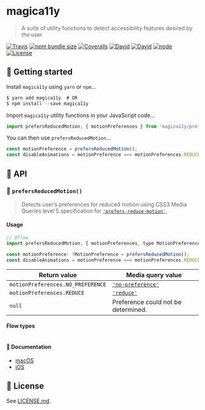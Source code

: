 magica11y
=========
> A suite of utility functions to detect accessibility features desired by the user

[![Travis](https://img.shields.io/travis/magica11y/magica11y.svg?style=for-the-badge "Build status")](https://travis-ci.org/magica11y/magica11y)
[![npm bundle size](https://img.shields.io/bundlephobia/minzip/magica11y.svg?style=for-the-badge)](https://www.npmjs.com/package/magica11y)
[![Coveralls](https://img.shields.io/coveralls/magica11y/magica11y.svg?style=for-the-badge "Test coverage status")](https://coveralls.io/r/magica11y/magica11y)
[![David](https://img.shields.io/david/magica11y/magica11y.svg?style=for-the-badge)](https://david-dm.org/magica11y/magica11y)
[![David](https://img.shields.io/david/dev/magica11y/magica11y.svg?style=for-the-badge)](https://david-dm.org/magica11y/magica11y?type=dev)
[![node](https://img.shields.io/node/v/magica11y.svg?style=for-the-badge)](https://www.npmjs.com/package/magica11y)
[![License](https://img.shields.io/github/license/magica11y/magica11y.svg?style=for-the-badge)](LICENSE.md)

## 🚀 Getting started

Install `magica11y` using `yarn` or `npm`…

```js
$ yarn add magica11y  # OR
$ npm install --save magica11y
```

Import `magica11y` utility functions in your JavaScript code…

```js
import prefersReducedMotion, { motionPreferences } from 'magica11y/prefersReducedMotion';
```

You can then use `prefersReducedMotion`…

```js
const motionPreference = prefersReducedMotion();
const disableAnimations = motionPreference === motionPreferences.REDUCE;
```

## 🗼 API

### 🎢 `prefersReducedMotion()`

> Detects user’s preferences for reduced motion using CSS3 Media Queries level 5 specification for [`'prefers-reduce-motion'`](https://drafts.csswg.org/mediaqueries-5/#prefers-reduced-motion).

#### Usage

```js
// @flow
import prefersReducedMotion, { motionPreferences, type MotionPreference } from 'magica11y/prefersReducedMotion';

const motionPreference: ?MotionPreference = prefersReducedMotion();
const disableAnimations = motionPreference === motionPreferences.REDUCE;
```

| Return value                      | Media query value                                                                                               |
| --------------------------------- | --------------------------------------------------------------------------------------------------------------- |
| `motionPreferences.NO_PREFERENCE` | [`'no-preference'`](https://drafts.csswg.org/mediaqueries-5/#valdef-media-prefers-reduced-motion-no-preference) |
| `motionPreferences.REDUCE`        | [`'reduce'`](https://drafts.csswg.org/mediaqueries-5/#valdef-media-prefers-reduced-motion-reduce)               |
| `null`                            | Preference could not be determined.                                                                             |

#### Flow types

```js

```

#### 📝 Documentation

* [macOS](https://support.apple.com/guide/mac-help/unac089/mac)
* [iOS](https://support.apple.com/en-lamr/HT202655)

## :scroll: License

See [LICENSE.md](LICENSE.md).
